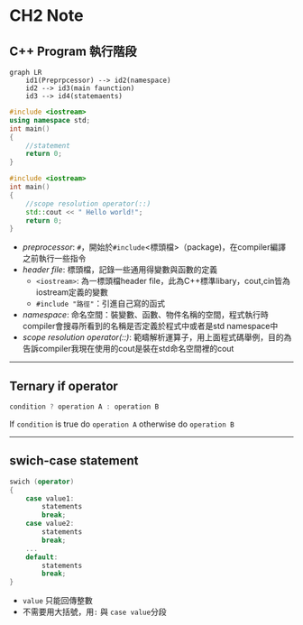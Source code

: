 # **CH2 Note**
## **C++ Program 執行階段**
```mermaid
graph LR
    id1(Preprpcessor) --> id2(namespace) 
    id2 --> id3(main faunction) 
    id3 --> id4(statemaents)
```


```C++
#include <iostream>  
using namespace std;
int main()
{
    //statement
    return 0;
}
```

```C++
#include <iostream>  
int main()
{
    //scope resolution operator(::)
    std::cout << " Hello world!";
    return 0;
}
```


- *preprocessor*: `#`，開始於`#include`<標頭檔>（package)，在compiler編譯之前執行一些指令
- *header file*: 標頭檔，記錄一些通用得變數與函數的定義
    - `<iostream>`: 為一標頭檔header file，此為C++標準libary，cout,cin皆為iostream定義的變數
    - `#include "路徑"`：引進自己寫的函式
- *namespace*: 命名空間：裝變數、函數、物件名稱的空間，程式執行時compiler會搜尋所看到的名稱是否定義於程式中或者是std namespace中
- *scope resolution operator(::)*: 範疇解析運算子，用上面程式碼舉例，目的為告訴compiler我現在使用的cout是裝在std命名空間裡的cout


---
## **Ternary if operator**

```C++
condition ? operation A : operation B
```
If `condition` is true do `operation A` otherwise do `operation B`


---
## **swich-case statement**

```C++
swich (operator)
{
    case value1:
        statements
        break;
    case value2:
        statements
        break;
    ...
    default:
        statements
        break;
}
```
- `value` 只能回傳整數
- 不需要用大括號，用`:` 與 `case value`分段

